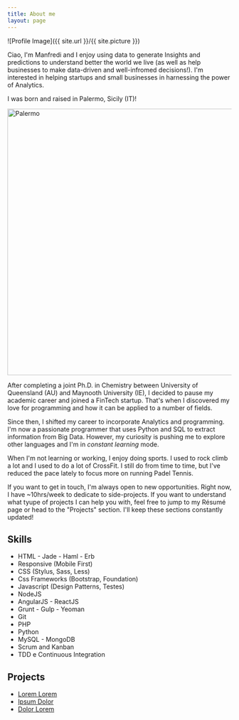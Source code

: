 ```yaml
---
title: About me
layout: page
---
```

![Profile Image]({{ site.url }}/{{ site.picture }})

Ciao, I'm Manfredi and I enjoy using data to generate Insights and predictions to understand better the world we live (as well as help businesses to make data-driven and well-infromed decisions!). <span class="evidence">I'm interested in helping startups and small businesses in harnessing the power of Analytics. </span>

<div class="breaker"></div>

I was born and raised in Palermo, Sicily (IT)!

<img src="/assets/images/palermo_about_header.jpg" alt="Palermo"
	title="View of Palermo" style="width:1200px;height:600;" />

After completing a joint Ph.D. in Chemistry between University of Queensland (AU) and Maynooth University (IE), I decided to pause my academic career and joined a FinTech startup. That's when I discovered my love for programming and how it can be applied to a number of fields. 

Since then, I shifted my career to incorporate Analytics and programming. I'm now a passionate programmer that uses Python and SQL to extract information from Big Data. However, my curiosity is pushing me to explore other languages and I'm in *constant learning* mode.

When I'm not learning or working, I enjoy doing sports. I used to rock climb a lot and I used to do a lot of CrossFit. I still do from time to time, but I've reduced the pace lately to focus more on running Padel Tennis. 

<div class="breaker"></div>

If you want to get in touch, I'm always open to new opportunities. Right now, I have ~10hrs/week to dedicate to side-projects. If you want to understand what tyupe of projects I can help you with, feel free to jump to my Résumé page or head to the "Projects" section. I'll keep these sections constantly updated! 

<div class="breaker"></div>










<h2>Skills</h2>

<ul class="skill-list">
	<li>HTML - Jade - Haml - Erb</li>
	<li>Responsive (Mobile First)</li>
	<li>CSS (Stylus, Sass, Less)</li>
	<li>Css Frameworks (Bootstrap, Foundation)</li>
	<li>Javascript (Design Patterns, Testes)</li>
	<li>NodeJS</li>
	<li>AngularJS - ReactJS</li>
	<li>Grunt - Gulp - Yeoman</li>
	<li>Git</li>
	<li>PHP</li>
	<li>Python</li>
	<li>MySQL - MongoDB</li>
	<li>Scrum and Kanban</li>
	<li>TDD e Continuous Integration</li>
</ul>

<h2>Projects</h2>

<ul>
	<li><a href="https://github.com/">Lorem Lorem</a></li>
	<li><a href="https://github.com/">Ipsum Dolor</a></li>
	<li><a href="https://github.com/">Dolor Lorem</a></li>
</ul>
